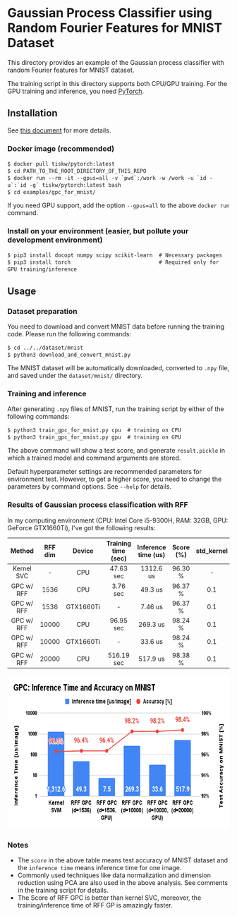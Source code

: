 # Gaussian Process Classifier using Random Fourier Features for MNIST Dataset

This directory provides an example of the Gaussian process classifier with random Fourier features for MNIST dataset.

The training script in this directory supports both CPU/GPU training.
For the GPU training and inference, you need [PyTorch](https://pytorch.org/).


## Installation

See [this document](../../SETUP.md) for more details.

### Docker image (recommended)

```console
$ docker pull tiskw/pytorch:latest
$ cd PATH_TO_THE_ROOT_DIRECTORY_OF_THIS_REPO
$ docker run --rm -it --gpus=all -v `pwd`:/work -w /work -u `id -u`:`id -g` tiskw/pytorch:latest bash
$ cd examples/gpc_for_mnist/
```

If you need GPU support, add the option `--gpus=all` to the above `docker run` command.

### Install on your environment (easier, but pollute your development environment)

```console
$ pip3 install docopt numpy scipy scikit-learn  # Necessary packages
$ pip3 install torch                            # Required only for GPU training/inference
```


## Usage

### Dataset preparation

You need to download and convert MNIST data before running the training code.
Please run the following commands:

```console
$ cd ../../dataset/mnist
$ python3 download_and_convert_mnist.py
```

The MNIST dataset will be automatically downloaded, converted to `.npy` file,
and saved under the `dataset/mnist/` directory.

### Training and inference

After generating `.npy` files of MNIST, run the training script by either of the following commands:

```console
$ python3 train_gpc_for_mnist.py cpu  # training on CPU
$ python3 train_gpc_for_mnist.py gpu  # training on GPU
```

The above command will show a test score, and generate `result.pickle` in which a trained model and command arguments are stored.

Default hyperparameter settings are recommended parameters for environment test.
However, to get a higher score, you need to change the parameters by command options.
See `--help` for details.

### Results of Gaussian process classification with RFF

In my computing environment (CPU: Intel Core i5-9300H, RAM: 32GB, GPU: GeForce GTX1660Ti), I've got the following results:

| Method     | RFF dim | Device    | Training time (sec) | Inference time (us) | Score (%) | std_kernel | std_error |
|:----------:|:-------:|:---------:|:-------------------:|:-------------------:|:---------:|:----------:|:---------:|
| Kernel SVC | -       | CPU       |  47.63 sec          | 1312.6 us           | 96.30 %   | -          | -         |
| GPC w/ RFF | 1536    | CPU       |   3.76 sec          |   49.3 us           | 96.37 %   | 0.1        | 0.5       |
| GPC w/ RFF | 1536    | GTX1660Ti |      -              |   7.46 us           | 96.37 %   | 0.1        | 0.5       |
| GPC w/ RFF | 10000   | CPU       |  96.95 sec          |  269.3 us           | 98.24 %   | 0.1        | 0.5       |
| GPC w/ RFF | 10000   | GTX1660Ti |      -              |   33.6 us           | 98.24 %   | 0.1        | 0.5       |
| GPC w/ RFF | 20000   | CPU       | 516.19 sec          |  517.9 us           | 98.38 %   | 0.1        | 0.5       |

<div align="center">
  <img src="./figures/figure_inference_time_and_accuracy_on_MNIST.png" width="671" height="351" alt="Inference Time vs Accuracy on MNIST" />
</div>

### Notes

- The `score` in the above table means test accuracy of MNIST dataset and the `inference time` means inference time for one image.
- Commonly used techniques like data normalization and dimension reduction using PCA are also used in the above analysis.
  See comments in the training script for details.
- The Score of RFF GPC is better than kernel SVC, moreover, the training/inference time of RFF GP is amazingly faster.

